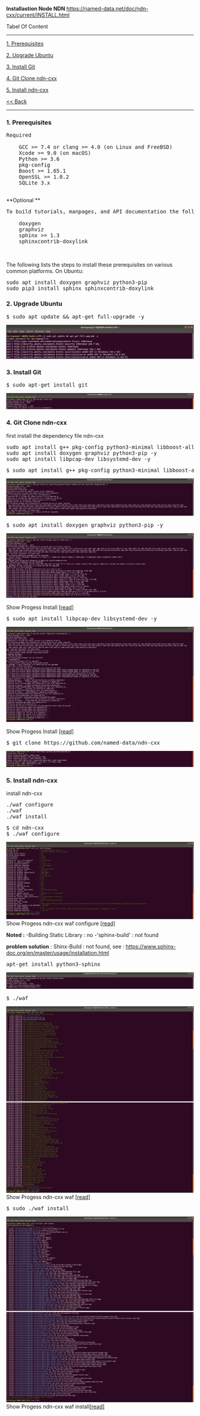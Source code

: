 **Installastion Node NDN** https://named-data.net/doc/ndn-cxx/current/INSTALL.html

Tabel Of Content
***
[1. Prerequisites](https://github.com/syaifulahdan/Mini-NDN-Work/blob/main/Assignment%202:NDNrg-Topology/install-nodeNDN-Node-2.md#1-prerequisites)

[2. Upgrade Ubuntu](https://github.com/syaifulahdan/Mini-NDN-Work/blob/main/Assignment%202:NDNrg-Topology/install-nodeNDN-Node-2.md#2-upgrade-ubuntu)

[3. Install Git](https://github.com/syaifulahdan/Mini-NDN-Work/blob/main/Assignment%202:NDNrg-Topology/install-nodeNDN-Node-2.md#3-install-git)

[4. Git Clone ndn-cxx](https://github.com/syaifulahdan/Mini-NDN-Work/blob/main/Assignment%202:NDNrg-Topology/install-nodeNDN-Node-2.md#4-git-clone-ndn-cxx)

[5. Install ndn-cxx](https://github.com/syaifulahdan/Mini-NDN-Work/blob/main/Assignment%202:NDNrg-Topology/install-nodeNDN-Node-2.md#5-install-ndn-cxx)

[<< Back](https://github.com/syaifulahdan/Mini-NDN-Work)

***

### 1. Prerequisites 

<pre>
Required

    GCC >= 7.4 or clang >= 4.0 (on Linux and FreeBSD)
    Xcode >= 9.0 (on macOS)
    Python >= 3.6
    pkg-config
    Boost >= 1.65.1
    OpenSSL >= 1.0.2
    SQLite 3.x

</pre>

**Optional
**
<pre>
To build tutorials, manpages, and API documentation the following additional dependencies need to be installed:

    doxygen
    graphviz
    sphinx >= 1.3
    sphinxcontrib-doxylink
    

</pre>

The following lists the steps to install these prerequisites on various common platforms.
On Ubuntu: 
<pre>
sudo apt install doxygen graphviz python3-pip
sudo pip3 install sphinx sphinxcontrib-doxylink
</pre>

### 2. Upgrade Ubuntu
<pre>
$ sudo apt update && apt-get full-upgrade -y
</pre>
![alt tag](https://github.com/syaifulahdan/Mini-NDN-Work/blob/main/Assignment%202:NDNrg-Topology/NDNrg-Image-Node4/NDN-Installation/1-upgrade-ubuntu.png)

### 3. Install Git
<pre>
$ sudo apt-get install git
</pre>
![alt tag](https://github.com/syaifulahdan/Mini-NDN-Work/blob/main/Assignment%202:NDNrg-Topology/NDNrg-Image-Node4/NDN-Installation/2-installl-git.png)

### 4. Git Clone ndn-cxx

first install the dependency file ndn-cxx
<pre>
sudo apt install g++ pkg-config python3-minimal libboost-all-dev libssl-dev libsqlite3-dev -y
sudo apt install doxygen graphviz python3-pip -y
sudo apt install libpcap-dev libsystemd-dev -y
</pre>

<pre>
$ sudo apt install g++ pkg-config python3-minimal libboost-all-dev libssl-dev libsqlite3-dev -y
</pre>

 ![alt tag](https://github.com/syaifulahdan/Mini-NDN-Work/blob/main/Assignment%202:NDNrg-Topology/NDNrg-Image-Node3/NDN-Installation/3-dependency-3-install.png)


<pre>
$ sudo apt install doxygen graphviz python3-pip -y
</pre>
![alt tag](https://github.com/syaifulahdan/Mini-NDN-Work/blob/main/Assignment%202:NDNrg-Topology/NDNrg-Image-Node3/NDN-Installation/4-dependency-4-install.png)

Show Progess Install [[read]](https://github.com/syaifulahdan/Mini-NDN-Work/blob/main/Assignment%202:NDNrg-Topology/NDNrg-Image-Node3/NDN-Installation/dependency-4-progress.txt) 

<pre>
$ sudo apt install libpcap-dev libsystemd-dev -y
</pre>
![alt tag](https://github.com/syaifulahdan/Mini-NDN-Work/blob/main/Assignment%202:NDNrg-Topology/NDNrg-Image-Node3/NDN-Installation/5-dependency-5-install.png)

Show Progess Install [[read]](https://github.com/syaifulahdan/Mini-NDN-Work/blob/main/Assignment%202:NDNrg-Topology/NDNrg-Image-Node3/NDN-Installation/5-dependency-5-install.txt) 

<pre>
$ git clone https://github.com/named-data/ndn-cxx
</pre>

 ![alt tag](https://github.com/syaifulahdan/Mini-NDN-Work/blob/main/Assignment%202:NDNrg-Topology/NDNrg-Image-Node4/NDN-Installation/6-gitclone-ndncxx.png)


### 5. Install ndn-cxx
 
install ndn-cxx
<pre>
./waf configure
./waf 
./waf install
</pre>
 
<pre>
$ cd ndn-cxx
$ ./waf configure
</pre>

![alt tag](https://github.com/syaifulahdan/Mini-NDN-Work/blob/main/Assignment%202:NDNrg-Topology/NDNrg-Image-Node3/NDN-Installation/7-ndncxx-waf-configure.png)
Show Progess ndn-cxx waf configure [[read]](https://github.com/syaifulahdan/Mini-NDN-Work/blob/main/Assignment%202:NDNrg-Topology/NDNrg-Image-Node3/NDN-Installation/ndncxx-waf-configure-progress.txt) 

**Noted :** 
-Building Static Library    : no
-'sphinx-build'             : not found

**problem solution** : Shinx-Build : not found, see : https://www.sphinx-doc.org/en/master/usage/installation.html
<pre>
apt-get install python3-sphinx
</pre>
![alt img](https://github.com/syaifulahdan/Mini-NDN-Work/blob/main/Assignment%202:NDNrg-Topology/NDNrg-Image-Node3/NDN-Installation/python3-sphinx.png)

 
<pre>
$ ./waf 
</pre> 
![alt tag](https://github.com/syaifulahdan/Mini-NDN-Work/blob/main/Assignment%202:NDNrg-Topology/NDNrg-Image-Node3/NDN-Installation/8-ndncxx-waf.png)
![alt tag](https://github.com/syaifulahdan/Mini-NDN-Work/blob/main/Assignment%202:NDNrg-Topology/NDNrg-Image-Node3/NDN-Installation/8-ndncxx-waf-finish.png)
Show Progess ndn-cxx waf [[read]](https://github.com/syaifulahdan/Mini-NDN-Work/blob/main/Assignment%202:NDNrg-Topology/NDNrg-Image-Node3/NDN-Installation/ndncxx-waf-progress.txt) 
 

<pre>
$ sudo ./waf install
</pre>
![alt tag](https://github.com/syaifulahdan/Mini-NDN-Work/blob/main/Assignment%202:NDNrg-Topology/NDNrg-Image-Node3/NDN-Installation/9-ndncxx-waf-install-1.png)
![alt tag](https://github.com/syaifulahdan/Mini-NDN-Work/blob/main/Assignment%202:NDNrg-Topology/NDNrg-Image-Node3/NDN-Installation/9-ndncxx-waf-install-finish.png)
Show Progess ndn-cxx waf install[[read]](https://github.com/syaifulahdan/Mini-NDN-Work/blob/main/Assignment%202:NDNrg-Topology/NDNrg-Image-Node3/NDN-Installation/ndncxx-waf-install-progress.txt)  
 
